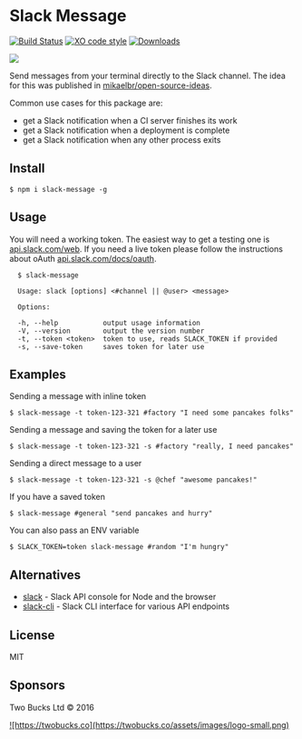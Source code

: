 # Slack Message

[![Build Status](https://travis-ci.org/twobucks/slack-message.svg?branch=master)](https://travis-ci.org/twobucks/slack-message) [![XO code style](https://img.shields.io/badge/code_style-XO-5ed9c7.svg)](https://github.com/sindresorhus/xo) [![Downloads](https://img.shields.io/npm/dt/slack-message.svg)](https://npmjs.org/package/slack-message)

![](https://twobucks.co/assets/slack-message.gif)

Send messages from your terminal directly to the Slack channel. The idea for this was published in [mikaelbr/open-source-ideas](https://github.com/mikaelbr/open-source-ideas/issues/2).

Common use cases for this package are:

* get a Slack notification when a CI server finishes its work
* get a Slack notification when a deployment is complete
* get a Slack notification when any other process exits

## Install

```
$ npm i slack-message -g
```

## Usage

You will need a working token. The easiest way to get a testing one is [api.slack.com/web](https://api.slack.com/web).
If you need a live token please follow the instructions about oAuth [api.slack.com/docs/oauth](https://api.slack.com/docs/oauth).

```
  $ slack-message

  Usage: slack [options] <#channel || @user> <message>

  Options:

  -h, --help           output usage information
  -V, --version        output the version number
  -t, --token <token>  token to use, reads SLACK_TOKEN if provided
  -s, --save-token     saves token for later use
```

## Examples

Sending a message with inline token

```
$ slack-message -t token-123-321 #factory "I need some pancakes folks"
```

Sending a message and saving the token for a later use

```
$ slack-message -t token-123-321 -s #factory "really, I need pancakes"
```

Sending a direct message to a user

```
$ slack-message -t token-123-321 -s @chef "awesome pancakes!"
```

If you have a saved token

```
$ slack-message #general "send pancakes and hurry"
```

You can also pass an ENV variable

```
$ SLACK_TOKEN=token slack-message #random "I'm hungry"
```

## Alternatives

* [slack](https://github.com/smallwins/slack) - Slack API console for Node and the browser
* [slack-cli](https://github.com/candrholdings/slack-cli) - Slack CLI interface for various API endpoints

## License

MIT

## Sponsors

Two Bucks Ltd © 2016

<a href="https://twobucks.co">
![https://twobucks.co](https://twobucks.co/assets/images/logo-small.png)
</a>

